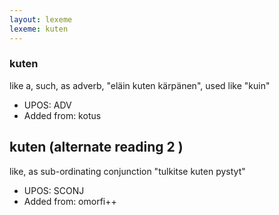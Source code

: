 ```yaml
---
layout: lexeme
lexeme: kuten
---
```


###  kuten

like a, such, as adverb, "eläin kuten kärpänen", used like "kuin"
* UPOS:  ADV
* Added from:  kotus


## kuten (alternate reading 2 )

like, as sub-ordinating conjunction "tulkitse kuten pystyt"
* UPOS:  SCONJ
* Added from:  omorfi++


